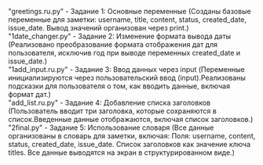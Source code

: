 "greetings.ru.py" -  Задание 1: Основные переменные (Созданы базовые переменные для заметки: username, title, content, status, created_date, issue_date. Вывод значений организован через print.)    
"1date_changer.py" - Задание 2: Изменение формата вывода даты (Реализовано преобразование формата отображения дат для пользователя, исключив год при выводе переменных created_date и issue_date.)         
"1add_input.ru.py" - Задание 3: Ввод данных через input (Переменные инициализируются через пользовательский ввод (input).Реализованы подсказки для пользователя о том, как вводить данные, включая формат дат.)       
"add_list.ru.py" - Задание 4: Добавление списка заголовков (Пользователь вводит три заголовка, которые сохраняются в список.Введенные данные отображаются, включая список заголовков.)         
"2final.py" - Задание 5: Использование словаря (Все данные организованы в словарь для заметки, включая:  Поля: username, content, status, created_date, issue_date.
                                                Список заголовков как значение ключа titles. Все данные выводятся на экран в структурированном виде.)
